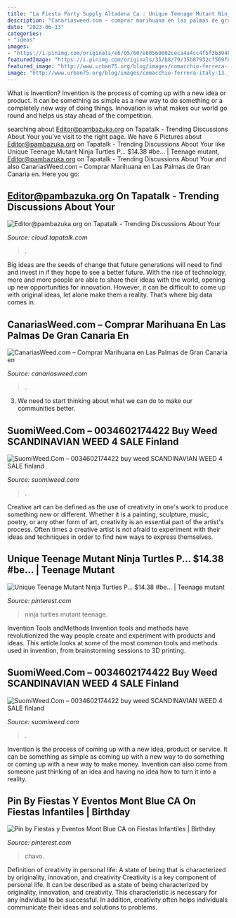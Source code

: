 ```yaml
---
title: "La Fiesta Party Supply Altadena Ca : Unique Teenage Mutant Ninja Turtles P... $14.38 #be…"
description: "Canariasweed.com – comprar marihuana en las palmas de gran canaria en"
date: "2023-06-13"
categories:
- "ideas"
images:
- "https://i.pinimg.com/originals/e6/05/60/e60560002ceca4a4cc4f5f3b394b7bcb.jpg"
featuredImage: "https://i.pinimg.com/originals/35/b8/79/35b87932cf569f821bae740a5415c378.png"
featured_image: "http://www.urban75.org/blog/images/comacchio-ferrera-italy-13.jpg"
image: "http://www.urban75.org/blog/images/comacchio-ferrera-italy-13.jpg"
---
```



What is Invention?
Invention is the process of coming up with a new idea or product. It can be something as simple as a new way to do something or a completely new way of doing things. Innovation is what makes our world go round and helps us stay ahead of the competition.

	

		
searching about Editor@pambazuka.org on Tapatalk - Trending Discussions About Your you've visit to the right page. We have 6 Pictures about Editor@pambazuka.org on Tapatalk - Trending Discussions About Your like Unique Teenage Mutant Ninja Turtles P... $14.38 #be… | Teenage mutant, Editor@pambazuka.org on Tapatalk - Trending Discussions About Your and also CanariasWeed.com – Comprar Marihuana en Las Palmas de Gran Canaria en. Here you go:
		
    
## Editor@pambazuka.org On Tapatalk - Trending Discussions About Your

<img loading=lazy src="http://www.urban75.org/blog/images/comacchio-ferrera-italy-13.jpg" onerror="this.onerror=null;this.src='https://tse3.mm.bing.net/th?id=OIP.PvcC2Otl-Ejx_Z9qTJe_gwHaE6&amp;pid=15.1';" alt="Editor@pambazuka.org on Tapatalk - Trending Discussions About Your">

_Source: cloud.tapatalk.com_

>. 

	

Big ideas are the seeds of change that future generations will need to find and invest in if they hope to see a better future. With the rise of technology, more and more people are able to share their ideas with the world, opening up new opportunities for innovation. However, it can be difficult to come up with original ideas, let alone make them a reality. That’s where big data comes in.

    
## CanariasWeed.com – Comprar Marihuana En Las Palmas De Gran Canaria En

<img loading=lazy src="https://canariasweed.com/wp-content/uploads/2021/05/WhatsApp-Image-2021-05-19-at-14.09.33.jpeg" onerror="this.onerror=null;this.src='https://tse4.mm.bing.net/th?id=OIP.G89b15V-UFmYOO8nxnNIfwAAAA&amp;pid=15.1';" alt="CanariasWeed.com – Comprar Marihuana en Las Palmas de Gran Canaria en">

_Source: canariasweed.com_

>. 

	

3. We need to start thinking about what we can do to make our communities better.

    
## SuomiWeed.Com – 0034602174422 Buy Weed SCANDINAVIAN WEED 4 SALE Finland

<img loading=lazy src="https://suomiweed.com/wp-content/plugins/gtranslate/flags/48/no.png" onerror="this.onerror=null;this.src='https://tse2.mm.bing.net/th?id=OIP.f6O5WMpB3ys34HIiIo9CDwAAAA&amp;pid=15.1';" alt="SuomiWeed.Com – 0034602174422 buy weed SCANDINAVIAN WEED 4 SALE finland">

_Source: suomiweed.com_

>. 

	

Creative art can be defined as the use of creativity in one's work to produce something new or different. Whether it is a painting, sculpture, music, poetry, or any other form of art, creativity is an essential part of the artist's process. Often times a creative artist is not afraid to experiment with their ideas and techniques in order to find new ways to express themselves.

    
## Unique Teenage Mutant Ninja Turtles P... $14.38 #be… | Teenage Mutant

<img loading=lazy src="https://i.pinimg.com/originals/e6/05/60/e60560002ceca4a4cc4f5f3b394b7bcb.jpg" onerror="this.onerror=null;this.src='https://tse2.mm.bing.net/th?id=OIP.shxocAPEV5FkMJxZjZ0e0wHaHa&amp;pid=15.1';" alt="Unique Teenage Mutant Ninja Turtles P... $14.38 #be… | Teenage mutant">

_Source: pinterest.com_

>ninja turtles mutant teenage. 

	

Invention Tools andMethods
Invention tools and methods have revolutionized the way people create and experiment with products and ideas. This article looks at some of the most common tools and methods used in invention, from brainstorming sessions to 3D printing.

    
## SuomiWeed.Com – 0034602174422 Buy Weed SCANDINAVIAN WEED 4 SALE Finland

<img loading=lazy src="https://suomiweed.com/wp-content/uploads/2021/03/g52bf59592a34f6b1a572da7b4ddf8e9dddcb7048ad97062aefe2fe486c35a9db409c457e1f7ac42632259488944f6b0f_640_hip-hop.jpg" onerror="this.onerror=null;this.src='https://tse4.mm.bing.net/th?id=OIP.goqgoCoyPdEMdXWDPaQAhQHaE7&amp;pid=15.1';" alt="SuomiWeed.Com – 0034602174422 buy weed SCANDINAVIAN WEED 4 SALE finland">

_Source: suomiweed.com_

>. 

	

Invention is the process of coming up with a new idea, product or service. It can be something as simple as coming up with a new way to do something or coming up with a new way to make money. Invention can also come from someone just thinking of an idea and having no idea how to turn it into a reality.

    
## Pin By Fiestas Y Eventos Mont Blue CA On Fiestas Infantiles | Birthday

<img loading=lazy src="https://i.pinimg.com/originals/35/b8/79/35b87932cf569f821bae740a5415c378.png" onerror="this.onerror=null;this.src='https://tse4.mm.bing.net/th?id=OIP._Is6GnM7aWlBh7nYqIWjGAAAAA&amp;pid=15.1';" alt="Pin by Fiestas y Eventos Mont Blue CA on Fiestas Infantiles | Birthday">

_Source: pinterest.com_

>chavo. 

	

Definition of creativity in personal life: A state of being that is characterized by originality, innovation, and creativity
Creativity is a key component of personal life. It can be described as a state of being characterized by originality, innovation, and creativity. This characteristic is necessary for any individual to be successful. In addition, creativity often helps individuals communicate their ideas and solutions to problems.

